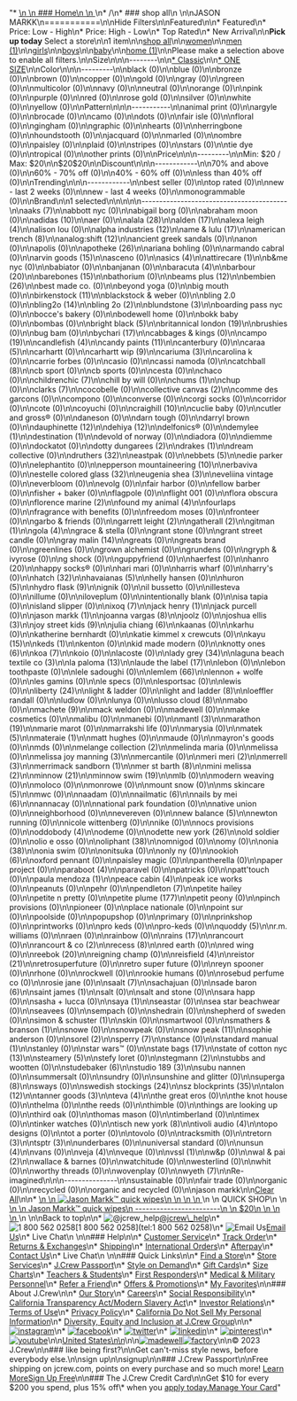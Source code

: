 "*   [\n    \n    ### Home\n    \n    ](/)\n*   /\n*   ### shop all\n    \n\nJASON MARKK\n===========\n\nHide Filters\n\nFeatured\n\n*   Featured\n*   Price: Low - High\n*   Price: High - Low\n*   Top Rated\n*   New Arrival\n\n**Pick up today** Select a store\n\n1 item\n\n[shop all](/all/?crawl=no)\n\n[women](/all/womens?crawl=no)\n\n[men (1)](/all/mens?crawl=no)\n\n[girls](/all/girls?crawl=no)\n\n[boys](/all/boys?crawl=no)\n\n[baby](/all/baby?crawl=no)\n\n[home (1)](/all/home?crawl=no)\n\nPlease make a selection above to enable all filters.\n\nSize\n\n\n--------\n\n[*   Classic](/all/?brand=JASON%20MARKK&crawl=no&fit=Classic)\n\n[*   ONE SIZE](/all/?brand=JASON%20MARKK&crawl=no&size=ONE%20SIZE)\n\nColor\n\n\n---------\n\nblack (0)\n\nblue (0)\n\nbronze (0)\n\nbrown (0)\n\ncopper (0)\n\ngold (0)\n\ngray (0)\n\ngreen (0)\n\nmulticolor (0)\n\nnavy (0)\n\nneutral (0)\n\norange (0)\n\npink (0)\n\npurple (0)\n\nred (0)\n\nrose gold (0)\n\nsilver (0)\n\nwhite (0)\n\nyellow (0)\n\nPattern\n\n\n-----------\n\nanimal print (0)\n\nargyle (0)\n\nbrocade (0)\n\ncamo (0)\n\ndots (0)\n\nfair isle (0)\n\nfloral (0)\n\ngingham (0)\n\ngraphic (0)\n\nhearts (0)\n\nherringbone (0)\n\nhoundstooth (0)\n\njacquard (0)\n\nmarled (0)\n\nombre (0)\n\npaisley (0)\n\nplaid (0)\n\nstripes (0)\n\nstars (0)\n\ntie dye (0)\n\ntropical (0)\n\nother prints (0)\n\nPrice\n\n\n---------\n\nMin: $20 / Max: $20\n\n$20$20\n\nDiscount\n\n\n------------\n\n70% and above (0)\n\n60% - 70% off (0)\n\n40% - 60% off (0)\n\nless than 40% off (0)\n\nTrending\n\n\n------------\n\nbest seller (0)\n\ntop rated (0)\n\nnew - last 2 weeks (0)\n\nnew - last 4 weeks (0)\n\nmonogrammable (0)\n\nBrand\n\n1 selected[](/all/?crawl=no)\n\n\n\n\n-----------------------------------------\n\n[](/all/?brand=AAKS,JASON%20MARKK&crawl=no)aaks (7)\n\nabbott nyc (0)\n\nabigail borg (0)\n\nabraham moon (0)\n\n[](/all/?brand=ADIDAS,JASON%20MARKK&crawl=no)adidas (10)\n\naer (0)\n\n[](/all/?brand=ALALA,JASON%20MARKK&crawl=no)alala (28)\n\n[](/all/?brand=ALDEN,JASON%20MARKK&crawl=no)alden (17)\n\n[](/all/?brand=ALEXA%20LEIGH,JASON%20MARKK&crawl=no)alexa leigh (4)\n\nalison lou (0)\n\n[](/all/?brand=ALPHA%20INDUSTRIES,JASON%20MARKK&crawl=no)alpha industries (12)\n\n[](/all/?brand=AME%20%26%20LULU,JASON%20MARKK&crawl=no)ame & lulu (17)\n\n[](/all/?brand=AMERICAN%20TRENCH,JASON%20MARKK&crawl=no)american trench (8)\n\n[](/all/?brand=ANALOG%3ASHIFT,JASON%20MARKK&crawl=no)analog:shift (12)\n\nancient greek sandals (0)\n\nanon (0)\n\napolis (0)\n\n[](/all/?brand=APOTHEKE,JASON%20MARKK&crawl=no)apotheke (26)\n\nariana bohling (0)\n\narmando cabral (0)\n\n[](/all/?brand=ARVIN%20GOODS,JASON%20MARKK&crawl=no)arvin goods (15)\n\nasceno (0)\n\n[](/all/?brand=ASICS,JASON%20MARKK&crawl=no)asics (4)\n\n[](/all/?brand=ATTIRECARE,JASON%20MARKK&crawl=no)attirecare (1)\n\nb&me nyc (0)\n\nbabiator (0)\n\nbanjanan (0)\n\n[](/all/?brand=BARACUTA,JASON%20MARKK&crawl=no)baracuta (4)\n\n[](/all/?brand=BARBOUR,JASON%20MARKK&crawl=no)barbour (20)\n\n[](/all/?brand=BAREBONES,JASON%20MARKK&crawl=no)barebones (15)\n\nbathorium (0)\n\n[](/all/?brand=BEAMS%20PLUS,JASON%20MARKK&crawl=no)beams plus (12)\n\n[](/all/?brand=BEMBIEN,JASON%20MARKK&crawl=no)bembien (26)\n\nbest made co. (0)\n\nbeyond yoga (0)\n\nbig mouth (0)\n\n[](/all/?brand=Birkenstock,JASON%20MARKK&crawl=no)birkenstock (11)\n\nblackstock & weber (0)\n\nbling 2.0 (0)\n\n[](/all/?brand=BLING2O,JASON%20MARKK&crawl=no)bling2o (14)\n\n[](/all/?brand=BLING%202o,JASON%20MARKK&crawl=no)bling 2o (2)\n\n[](/all/?brand=BLUNDSTONE,JASON%20MARKK&crawl=no)blundstone (3)\n\nboarding pass nyc (0)\n\nbocce's bakery (0)\n\nbodewell home (0)\n\nbokk baby (0)\n\nbombas (0)\n\n[](/all/?brand=BRIGHT%20BLACK,JASON%20MARKK&crawl=no)bright black (5)\n\n[](/all/?brand=BRITANNICAL%20LONDON,JASON%20MARKK&crawl=no)britannical london (19)\n\nbrushies (0)\n\nbug bam (0)\n\n[](/all/?brand=BYCHARI,JASON%20MARKK&crawl=no)bychari (17)\n\ncabbages & kings (0)\n\n[](/all/?brand=CAMPO,JASON%20MARKK&crawl=no)campo (19)\n\n[](/all/?brand=CANDLEFISH,JASON%20MARKK&crawl=no)candlefish (4)\n\n[](/all/?brand=CANDY%20PAINTS,JASON%20MARKK&crawl=no)candy paints (11)\n\ncanterbury (0)\n\n[](/all/?brand=CARAA,JASON%20MARKK&crawl=no)caraa (5)\n\ncarhartt (0)\n\n[](/all/?brand=CARHARTT%20WIP,JASON%20MARKK&crawl=no)carhartt wip (9)\n\n[](/all/?brand=CARIUMA,JASON%20MARKK&crawl=no)cariuma (3)\n\ncarolina k (0)\n\ncarrie forbes (0)\n\ncasio (0)\n\ncassi namoda (0)\n\n[](/all/?brand=CATCHBALL,JASON%20MARKK&crawl=no)catchball (8)\n\ncb sport (0)\n\ncb sports (0)\n\ncesta (0)\n\nchaco (0)\n\n[](/all/?brand=CHILDRENCHIC,JASON%20MARKK&crawl=no)childrenchic (7)\n\nchill by will (0)\n\n[](/all/?brand=CHUMS,JASON%20MARKK&crawl=no)chums (1)\n\nchup (0)\n\n[](/all/?brand=CLARKS,JASON%20MARKK&crawl=no)clarks (7)\n\ncocobelle (0)\n\n[](/all/?brand=COLLECTIVE%20CANVAS,JASON%20MARKK&crawl=no)collective canvas (2)\n\ncomme des garcons (0)\n\ncompono (0)\n\nconverse (0)\n\ncorgi socks (0)\n\ncorridor (0)\n\ncote (0)\n\ncoyuchi (0)\n\n[](/all/?brand=CRAIGHILL,JASON%20MARKK&crawl=no)craighill (10)\n\ncuclie baby (0)\n\ncutler and gross® (0)\n\ndaneson (0)\n\ndarn tough (0)\n\ndarryl brown (0)\n\n[](/all/?brand=DAUPHINETTE,JASON%20MARKK&crawl=no)dauphinette (12)\n\n[](/all/?brand=DEHIYA,JASON%20MARKK&crawl=no)dehiya (12)\n\ndelfonics® (0)\n\n[](/all/?brand=DEMYLEE,JASON%20MARKK&crawl=no)demylee (1)\n\n[](/all/?brand=DESTINATION,JASON%20MARKK&crawl=no)destination (1)\n\ndevold of norway (0)\n\ndiadora (0)\n\ndiemme (0)\n\ndockatot (0)\n\n[](/all/?brand=DOTTY%20DUNGAREES,JASON%20MARKK&crawl=no)dotty dungarees (2)\n\n[](/all/?brand=DRAKES,JASON%20MARKK&crawl=no)drakes (1)\n\ndream collective (0)\n\n[](/all/?brand=DRUTHERS,JASON%20MARKK&crawl=no)druthers (32)\n\neastpak (0)\n\n[](/all/?brand=EBBETS,JASON%20MARKK&crawl=no)ebbets (5)\n\nedie parker (0)\n\nelephantito (0)\n\n[](/all/?brand=EPPERSON%20MOUNTAINEERING,JASON%20MARKK&crawl=no)epperson mountaineering (10)\n\nerbaviva (0)\n\n[](/all/?brand=ESTELLE%20COLORED%20GLASS,JASON%20MARKK&crawl=no)estelle colored glass (32)\n\n[](/all/?brand=EUGENIA%20SHEA,JASON%20MARKK&crawl=no)eugenia shea (3)\n\neveliina vintage (0)\n\neverbloom (0)\n\nevolg (0)\n\nfair harbor (0)\n\nfellow barber (0)\n\nfisher + baker (0)\n\nflagpole (0)\n\nflight 001 (0)\n\nflora obscura (0)\n\n[](/all/?brand=FLORENCE%20MARINE,JASON%20MARKK&crawl=no)florence marine (2)\n\n[](/all/?brand=FOUND%20MY%20ANIMAL,JASON%20MARKK&crawl=no)found my animal (4)\n\nfourlaps (0)\n\nfragrance with benefits (0)\n\nfreedom moses (0)\n\nfronteer (0)\n\ngarbo & friends (0)\n\n[](/all/?brand=GARRETT%20LEIGHT,JASON%20MARKK&crawl=no)garrett leight (2)\n\n[](/all/?brand=GATHERALL,JASON%20MARKK&crawl=no)gatherall (2)\n\n[](/all/?brand=GITMAN,JASON%20MARKK&crawl=no)gitman (1)\n\n[](/all/?brand=GOLA,JASON%20MARKK&crawl=no)gola (4)\n\ngrace & stella (0)\n\ngrant stone (0)\n\ngrant street candle (0)\n\n[](/all/?brand=GRAY%20MALIN,JASON%20MARKK&crawl=no)gray malin (14)\n\ngreats (0)\n\ngreats brand (0)\n\ngreenlines (0)\n\ngrown alchemist (0)\n\ngrundens (0)\n\ngryph & ivyrose (0)\n\ng shock (0)\n\nguppyfriend (0)\n\nhaerfest (0)\n\n[](/all/?brand=HANRO,JASON%20MARKK&crawl=no)hanro (20)\n\nhappy socks® (0)\n\nhari mari (0)\n\nharris wharf (0)\n\nharry's (0)\n\n[](/all/?brand=HATCH,JASON%20MARKK&crawl=no)hatch (32)\n\n[](/all/?brand=HAVAIANAS,JASON%20MARKK&crawl=no)havaianas (5)\n\nhelly hansen (0)\n\n[](/all/?brand=HURON,JASON%20MARKK&crawl=no)huron (5)\n\n[](/all/?brand=HYDRO%20FLASK,JASON%20MARKK&crawl=no)hydro flask (9)\n\nignik (0)\n\nil bussetto (0)\n\nillesteva (0)\n\nillume (0)\n\niloveplum (0)\n\nintentionally blank (0)\n\nisa tapia (0)\n\nisland slipper (0)\n\n[](/all/?brand=IXOQ,JASON%20MARKK&crawl=no)ixoq (7)\n\n[](/all/?brand=JACK%20HENRY,JASON%20MARKK&crawl=no)jack henry (1)\n\njack purcell (0)\n\n[](/all/?crawl=no)jason markk (1)\n\n[](/all/?brand=JASON%20MARKK,JOANNA%20VARGAS&crawl=no)joanna vargas (8)\n\njoolz (0)\n\n[](/all/?brand=JASON%20MARKK,JOSHUA%20ELLIS&crawl=no)joshua ellis (3)\n\n[](/all/?brand=JASON%20MARKK,JOY%20STREET%20KIDS&crawl=no)joy street kids (9)\n\n[](/all/?brand=JASON%20MARKK,Julia%20Chiang&crawl=no)julia chiang (6)\n\nkaanas (0)\n\nkarhu (0)\n\nkatherine bernhardt (0)\n\nkatie kimmel x crewcuts (0)\n\n[](/all/?brand=JASON%20MARKK,KAYU&crawl=no)kayu (15)\n\n[](/all/?brand=JASON%20MARKK,KEDS&crawl=no)keds (1)\n\nkenton (0)\n\nkid made modern (0)\n\n[](/all/?brand=JASON%20MARKK,KNOTTY%20ONES&crawl=no)knotty ones (6)\n\n[](/all/?brand=JASON%20MARKK,KOA&crawl=no)koa (7)\n\nkoio (0)\n\nlacoste (0)\n\n[](/all/?brand=JASON%20MARKK,LADY%20GREY&crawl=no)lady grey (34)\n\n[](/all/?brand=JASON%20MARKK,LAGUNA%20BEACH%20TEXTILE%20CO&crawl=no)laguna beach textile co (3)\n\n[](/all/?brand=JASON%20MARKK,LA%20PALOMA&crawl=no)la paloma (13)\n\n[](/all/?brand=JASON%20MARKK,LAUDE%20THE%20LABEL&crawl=no)laude the label (17)\n\nlebon (0)\n\nlebon toothpaste (0)\n\nlele sadoughi (0)\n\n[](/all/?brand=JASON%20MARKK,LEMLEM&crawl=no)lemlem (66)\n\nlennon + wolfe (0)\n\nles gamins (0)\n\nle specs (0)\n\nlesportsac (0)\n\nlewis (0)\n\n[](/all/?brand=JASON%20MARKK,LIBERTY&crawl=no)liberty (24)\n\nlight & ladder (0)\n\n[](/all/?brand=JASON%20MARKK,LIGHT%20AND%20LADDER&crawl=no)light and ladder (8)\n\nloeffler randall (0)\n\nludlow (0)\n\nlunya (0)\n\n[](/all/?brand=JASON%20MARKK,LUSSO%20CLOUD&crawl=no)lusso cloud (8)\n\nmabo (0)\n\n[](/all/?brand=JASON%20MARKK,MACHETE&crawl=no)machete (9)\n\nmack weldon (0)\n\nmadewell (0)\n\nmake cosmetics (0)\n\nmalibu (0)\n\nmanebi (0)\n\n[](/all/?brand=JASON%20MARKK,MANTL&crawl=no)mantl (3)\n\n[](/all/?brand=JASON%20MARKK,MARATHON&crawl=no)marathon (19)\n\nmarie marot (0)\n\nmarrakshi life (0)\n\nmarysia (0)\n\n[](/all/?brand=JASON%20MARKK,MATEK&crawl=no)matek (5)\n\n[](/all/?brand=JASON%20MARKK,MATERAIE&crawl=no)materaie (1)\n\nmatt hughes (0)\n\nmaude (0)\n\nmayron's goods (0)\n\nmds (0)\n\n[](/all/?brand=JASON%20MARKK,MELANGE%20COLLECTION&crawl=no)melange collection (2)\n\nmelinda maria (0)\n\nmelissa (0)\n\n[](/all/?brand=JASON%20MARKK,MELISSA%20JOY%20MANNING&crawl=no)melissa joy manning (3)\n\nmercantile (0)\n\n[](/all/?brand=JASON%20MARKK,MERI%20MERI&crawl=no)meri meri (2)\n\n[](/all/?brand=JASON%20MARKK,MERRELL&crawl=no)merrell (3)\n\n[](/all/?brand=JASON%20MARKK,MERRIMACK%20SANDBORN&crawl=no)merrimack sandborn (1)\n\n[](/all/?brand=JASON%20MARKK,MER%20ST%20BARTH&crawl=no)mer st barth (8)\n\n[](/all/?brand=JASON%20MARKK,MINI%20MELISSA&crawl=no)mini melissa (2)\n\n[](/all/?brand=JASON%20MARKK,MINNOW&crawl=no)minnow (21)\n\n[](/all/?brand=JASON%20MARKK,MINNOW%20SWIM&crawl=no)minnow swim (19)\n\nmlb (0)\n\nmodern weaving (0)\n\nmoloco (0)\n\nmonrowe (0)\n\nmount snow (0)\n\n[](/all/?brand=JASON%20MARKK,MS%20SKINCARE&crawl=no)ms skincare (5)\n\nmwc (0)\n\nnaadam (0)\n\n[](/all/?brand=JASON%20MARKK,NAILMATIC&crawl=no)nailmatic (6)\n\n[](/all/?brand=JASON%20MARKK,NAILS%20BY%20MEI&crawl=no)nails by mei (6)\n\nnannacay (0)\n\nnational park foundation (0)\n\nnative union (0)\n\nneighborhood (0)\n\nnevereven (0)\n\n[](/all/?brand=JASON%20MARKK,New%20Balance&crawl=no)new balance (5)\n\nnewton running (0)\n\nnicole wittenberg (0)\n\nnike (0)\n\nnocs provisions (0)\n\n[](/all/?brand=JASON%20MARKK,ODDOBODY&crawl=no)oddobody (4)\n\nodeme (0)\n\n[](/all/?brand=JASON%20MARKK,ODETTE%20NEW%20YORK&crawl=no)odette new york (26)\n\nold soldier (0)\n\nolio e osso (0)\n\n[](/all/?brand=JASON%20MARKK,OLIPHANT&crawl=no)oliphant (38)\n\nomnigod (0)\n\nomy (0)\n\n[](/all/?brand=JASON%20MARKK,ONIA&crawl=no)onia (38)\n\nonia swim (0)\n\nonitsuka (0)\n\nonly ny (0)\n\n[](/all/?brand=JASON%20MARKK,OOKIOH&crawl=no)ookioh (6)\n\noxford pennant (0)\n\npaisley magic (0)\n\npantherella (0)\n\npaper project (0)\n\n[](/all/?brand=JASON%20MARKK,PARABOOT&crawl=no)paraboot (4)\n\nparavel (0)\n\npatricks (0)\n\npatt'touch (0)\n\n[](/all/?brand=JASON%20MARKK,PAULA%20MENDOZA&crawl=no)paula mendoza (1)\n\n[](/all/?brand=JASON%20MARKK,PEACE%20CABIN&crawl=no)peace cabin (4)\n\npeak ice works (0)\n\npeanuts (0)\n\npehr (0)\n\n[](/all/?brand=JASON%20MARKK,PENDLETON&crawl=no)pendleton (7)\n\npetite hailey (0)\n\npetite n pretty (0)\n\n[](/all/?brand=JASON%20MARKK,PETITE%20PLUME&crawl=no)petite plume (177)\n\npetit peony (0)\n\npinch provisions (0)\n\npioneer (0)\n\nplace nationale (0)\n\npoint sur (0)\n\npoolside (0)\n\npopupshop (0)\n\nprimary (0)\n\nprinkshop (0)\n\nprintworks (0)\n\npro keds (0)\n\npro-keds (0)\n\n[](/all/?brand=JASON%20MARKK,QUODDY&crawl=no)quoddy (5)\n\nr.m. williams (0)\n\nraen (0)\n\nrainbow (0)\n\n[](/all/?brand=JASON%20MARKK,RAINS&crawl=no)rains (17)\n\nrancourt (0)\n\n[](/all/?brand=JASON%20MARKK,RANCOURT%20%26%20CO&crawl=no)rancourt & co (2)\n\n[](/all/?brand=JASON%20MARKK,RECESS&crawl=no)recess (8)\n\nred earth (0)\n\nred wing (0)\n\n[](/all/?brand=JASON%20MARKK,REEBOK&crawl=no)reebok (20)\n\nreigning champ (0)\n\n[](/all/?brand=JASON%20MARKK,REISFIELD&crawl=no)reisfield (4)\n\n[](/all/?brand=JASON%20MARKK,REISTOR&crawl=no)reistor (21)\n\nretrosuperfuture (0)\n\nretro super future (0)\n\nreyn spooner (0)\n\nrhone (0)\n\nrockwell (0)\n\nrookie humans (0)\n\nrosebud perfume co (0)\n\nrosie jane (0)\n\n[](/all/?brand=JASON%20MARKK,SAALT&crawl=no)saalt (7)\n\nsachajuan (0)\n\n[](/all/?brand=JASON%20MARKK,SADE%20BARON&crawl=no)sade baron (6)\n\n[](/all/?brand=JASON%20MARKK,SAINT%20JAMES&crawl=no)saint james (1)\n\nsalt (0)\n\nsalt and stone (0)\n\nsara happ (0)\n\nsasha + lucca (0)\n\n[](/all/?brand=JASON%20MARKK,SAYA&crawl=no)saya (1)\n\nseastar (0)\n\nsea star beachwear (0)\n\nseavees (0)\n\nsempach (0)\n\nshedrain (0)\n\nshepherd of sweden (0)\n\n[](/all/?brand=JASON%20MARKK,SIMON%20%26%20SCHUSTER&crawl=no)simon & schuster (1)\n\nskin (0)\n\nsmartwool (0)\n\n[](/all/?brand=JASON%20MARKK,SMATHERS%20%26%20BRANSON&crawl=no)smathers & branson (1)\n\nsnowe (0)\n\nsnowpeak (0)\n\n[](/all/?brand=JASON%20MARKK,SNOW%20PEAK&crawl=no)snow peak (11)\n\nsophie anderson (0)\n\n[](/all/?brand=JASON%20MARKK,SOREL&crawl=no)sorel (2)\n\n[](/all/?brand=JASON%20MARKK,SPERRY&crawl=no)sperry (7)\n\nstance (0)\n\n[](/all/?brand=JASON%20MARKK,STANDARD%20MANUAL&crawl=no)standard manual (1)\n\nstanley (0)\n\nstar wars™ (0)\n\n[](/all/?brand=JASON%20MARKK,STATE%20BAGS&crawl=no)state bags (17)\n\n[](/all/?brand=JASON%20MARKK,STATE%20OF%20COTTON%20NYC&crawl=no)state of cotton nyc (13)\n\n[](/all/?brand=JASON%20MARKK,STEAMERY&crawl=no)steamery (5)\n\nstefy loret (0)\n\n[](/all/?brand=JASON%20MARKK,STEGMANN&crawl=no)stegmann (2)\n\nstubbs and wootten (0)\n\n[](/all/?brand=JASON%20MARKK,STUDEBAKER&crawl=no)studebaker (6)\n\n[](/all/?brand=JASON%20MARKK,STUDIO%20189&crawl=no)studio 189 (3)\n\nsubu nannen (0)\n\nsummersalt (0)\n\nsundry (0)\n\nsunshine and glitter (0)\n\n[](/all/?brand=JASON%20MARKK,SUPERGA&crawl=no)superga (8)\n\nsways (0)\n\n[](/all/?brand=JASON%20MARKK,SWEDISH%20STOCKINGS&crawl=no)swedish stockings (24)\n\n[](/all/?brand=JASON%20MARKK,SZ%20BLOCKPRINTS&crawl=no)sz blockprints (35)\n\n[](/all/?brand=JASON%20MARKK,TALON&crawl=no)talon (12)\n\n[](/all/?brand=JASON%20MARKK,TANNER%20GOODS&crawl=no)tanner goods (3)\n\n[](/all/?brand=JASON%20MARKK,TEVA&crawl=no)teva (4)\n\nthe great eros (0)\n\nthe knot house (0)\n\nthelma (0)\n\nthe reeds (0)\n\nthimble (0)\n\nthings are looking up (0)\n\nthird oak (0)\n\nthomas mason (0)\n\ntimberland (0)\n\ntimex (0)\n\ntinker watches (0)\n\n[](/all/?brand=JASON%20MARKK,TISCH%20NEW%20YORK&crawl=no)tisch new york (8)\n\n[](/all/?brand=JASON%20MARKK,TIVOLI%20AUDIO&crawl=no)tivoli audio (4)\n\ntopo designs (0)\n\ntot a porter (0)\n\ntovolo (0)\n\ntracksmith (0)\n\n[](/all/?brand=JASON%20MARKK,TRETORN&crawl=no)tretorn (3)\n\n[](/all/?brand=JASON%20MARKK,TSPTR&crawl=no)tsptr (3)\n\nunderbares (0)\n\nuniversal standard (0)\n\n[](/all/?brand=JASON%20MARKK,UNSUN&crawl=no)unsun (4)\n\nvans (0)\n\n[](/all/?brand=JASON%20MARKK,VEJA&crawl=no)veja (4)\n\nveque (0)\n\n[](/all/?brand=JASON%20MARKK,VSSL&crawl=no)vssl (1)\n\nw&p (0)\n\n[](/all/?brand=JASON%20MARKK,WAL%20%26%20PAI&crawl=no)wal & pai (2)\n\nwallace & barnes (0)\n\nwatchitude (0)\n\nwesterlind (0)\n\nwhit (0)\n\nworthy threads (0)\n\nwovenplay (0)\n\n[](/all/?brand=JASON%20MARKK,WYETH&crawl=no)wyeth (7)\n\nRe-imagined\n\n\n---------------\n\nsustainable (0)\n\nfair trade (0)\n\norganic (0)\n\nrecycled (0)\n\norganic and recycled (0)\n\njason markk[](/all/?crawl=no)\n\n[Clear All](/all/?crawl=no)\n\n*   [\n    \n    ![ Jason Markk™ quick wipes](https://www.jcrew.com/s7-img-facade/F5690_EF8594?hei=640&crop=0,0,512,0)\n    \n    \n    \n    ](/p/mens/categories/accessories/home/bath/jason-markk-quick-wipes/F5690?display=standard&fit=Classic&color_name=quick-wipes&colorProductCode=F5690)\n    \n    QUICK SHOP\n    \n    [\n    \n    Jason Markk™ quick wipes\n    ------------------------\n    \n    $20\n    \n    \n    \n    ](/p/mens/categories/accessories/home/bath/jason-markk-quick-wipes/F5690?display=standard&fit=Classic&color_name=quick-wipes&colorProductCode=F5690)\n    \n\nBack to top\n\n*   ![@jcrew_help](/next-static/images/sidecar-modules/footer/twitter-2.svg)[@jcrew\\_help](https://twitter.com/jcrew_help)\n*   ![1 800 562 0258](/next-static/images/sidecar-modules/footer/phone-2.svg)[1 800 562 0258](tel:1 800 562 0258)\n*   ![Email Us](/next-static/images/sidecar-modules/footer/email.svg)[Email Us](mailto:help@jcrew.com)\n*   Live Chat\n    \n\n### Help\n\n*   [Customer Service](/help/customer-service)\n*   [Track Order](/help/order-status)\n*   [Returns & Exchanges](/help/returns-exchanges)\n*   [Shipping](/help/shipping-handling)\n*   [International Orders](/help/international-orders)\n*   [Afterpay](/afterpay-faq)\n*   [Contact Us](/help/contact-us)\n*   Live Chat\n    \n\n### Quick Links\n\n*   [Find a Store](https://stores.jcrew.com/search)\n*   [Store Services](/s/store-services)\n*   [J.Crew Passport](/s/rewards)\n*   [Style on Demand](/s/style-on-demand)\n*   [Gift Cards](/help/gift-card)\n*   [Size Charts](/r/size-charts)\n*   [Teachers & Students](/s/teacher-student-discount)\n*   [First Responders](/s/military-medical-first-responder-discount)\n*   [Medical & Military Personnel](/s/military-medical-first-responder-discount)\n*   [Refer a Friend](/share)\n*   [Offers & Promotions](/best-deals)\n*   [My Favorites](/favorites)\n\n### About J.Crew\n\n*   [Our Story](/s/aboutus)\n*   [Careers](https://jobs.jcrew.com)\n*   [Social Responsibility](/s/corporate-responsibility)\n*   [California Transparency Act/Modern Slavery Act](/s/CSR-california-transparency-act)\n*   [Investor Relations](https://investors.jcrew.com)\n*   [Terms of Use](/help/terms-of-use)\n*   [Privacy Policy](/help/privacy-policy)\n*   [California Do Not Sell My Personal Information](https://jcrew.clarip.com/dsr/create?brand=jcrew&type=3)\n*   [Diversity, Equity and Inclusion at J.Crew Group](/s/diversity-equity-inclusion)\n\n*   [![instagram](/next-static/images/sidecar-modules/footer/instagram-2.svg)](http://instagram.com/jcrew)\n*   [![facebook](/next-static/images/sidecar-modules/footer/facebook-2.svg)](https://www.facebook.com/jcrew)\n*   [![twitter](/next-static/images/sidecar-modules/footer/twitter-2.svg)](https://twitter.com/jcrew)\n*   [![linkedin](/next-static/images/sidecar-modules/footer/linkedin.svg)](https://www.linkedin.com/company/j-crew)\n*   [![pinterest](/next-static/images/sidecar-modules/footer/pinterest-2.svg)](http://pinterest.com/jcrew/)\n*   [![youtube](/next-static/images/sidecar-modules/footer/youtube-2.svg)](http://www.youtube.com/user/jcrewinsider)\n\n[United States\n\n](/r/context-chooser)\n\n[![madewell](/next-static/images/sidecar-modules/footer/madewell.svg)](https://www.madewell.com)[![factory](/next-static/images/sidecar-modules/navigation/jcrew-factory-logo-black.svg)](https://factory.jcrew.com)\n\n© 2023 J.Crew\n\n### like being first?\n\nGet can't-miss style news, before everybody else.\n\nsign up\n\nsignup\n\n### J.Crew Passport\n\nFree shipping on jcrew.com, points on every purchase and so much more! [Learn More](/s/rewards)[Sign Up Free](/?register=true)\n\n### The J.Crew Credit Card\n\nGet $10 for every $200 you spend, plus 15% off\\* when you [apply today.](/s/credit-card)[Manage Your Card](https://d.comenity.net/jcrew/)"